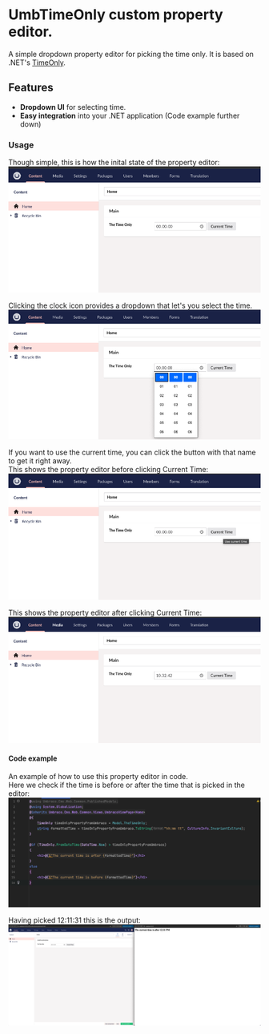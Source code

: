 # UmbTimeOnly custom property editor.

A simple dropdown property editor for picking the time only.
It is based on .NET's [TimeOnly](https://learn.microsoft.com/en-us/dotnet/api/system.timeonly?view=net-8.0).

## Features

- **Dropdown UI** for selecting time.
- **Easy integration** into your .NET application (Code example further down)

### Usage
Though simple, this is how the inital state of the property editor:
![UmbTimeOnly property editor where the time is not picked"](https://raw.githubusercontent.com/HamDerAndrew/UmbTimeOnly/refs/heads/main/images/ShowCaseInput1.png)

Clicking the clock icon provides a dropdown that let's you select the time.
![UmbTimeOnly property editor where the time is picked](https://raw.githubusercontent.com/HamDerAndrew/UmbTimeOnly/refs/heads/main/images/ShowCaseInput2.png)

If you want to use the current time, you can click the button with that name to get it right away. \
This shows the property editor before clicking Current Time:
![Before using the Current Time button](https://raw.githubusercontent.com/HamDerAndrew/UmbTimeOnly/refs/heads/main/images/UseCurrentTime1.png)

This shows the property editor after clicking Current Time:
![After using the Current Time button](https://raw.githubusercontent.com/HamDerAndrew/UmbTimeOnly/refs/heads/main/images/UseCurrentTime2.png)

#### Code example
An example of how to use this property editor in code. \
Here we check if the time is before or after the time that is picked in the editor:
![Code example](https://raw.githubusercontent.com/HamDerAndrew/UmbTimeOnly/refs/heads/main/images/CodeExample.png)

Having picked 12:11:31 this is the output:
![Code example](https://raw.githubusercontent.com/HamDerAndrew/UmbTimeOnly/refs/heads/main/images/BackofficeAndFrontend.png)